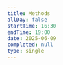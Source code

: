 ```yaml
---
title: Methods
allDay: false
startTime: 16:30
endTime: 19:00
date: 2025-06-09
completed: null
type: single
---
```

